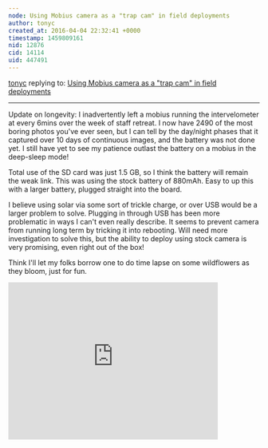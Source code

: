 ```yaml
---
node: Using Mobius camera as a "trap cam" in field deployments
author: tonyc
created_at: 2016-04-04 22:32:41 +0000
timestamp: 1459809161
nid: 12876
cid: 14114
uid: 447491
---
```




[tonyc](../profile/tonyc) replying to: [Using Mobius camera as a "trap cam" in field deployments](../notes/tonyc/03-22-2016/using-mobius-camera-as-a-trap-cam-in-field-deployments)

----
Update on longevity: I inadvertently left a mobius running the intervelometer at every 6mins over the week of staff retreat. I now have 2490 of the most boring photos you've ever seen, but I can tell by the day/night phases that it captured over 10 days of continuous images, and the battery was not done yet. I still have yet to see my patience outlast the battery on a mobius in the deep-sleep mode!

Total use of the SD card was just 1.5 GB, so I think the battery will remain the weak link. This was using the stock battery of 880mAh. Easy to up this with a larger battery, plugged straight into the board. 

I believe using solar via some sort of trickle charge, or over USB would be a larger problem to solve. Plugging in through USB has been more problematic in ways I can't even really describe. It seems to prevent camera from running long term by tricking it into rebooting. Will need more investigation to solve this, but the ability to deploy using stock camera is very promising, even right out of the box!

Think I'll let my folks borrow one to do time lapse on some wildflowers as they bloom, just for fun.
<iframe width="420" height="315" src="https://www.youtube.com/embed/_2dkKXR6hng" frameborder="0" allowfullscreen></iframe>